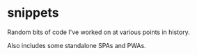 # snippets

Random bits of code I've worked on at various points in history.

Also includes some standalone SPAs and PWAs.
